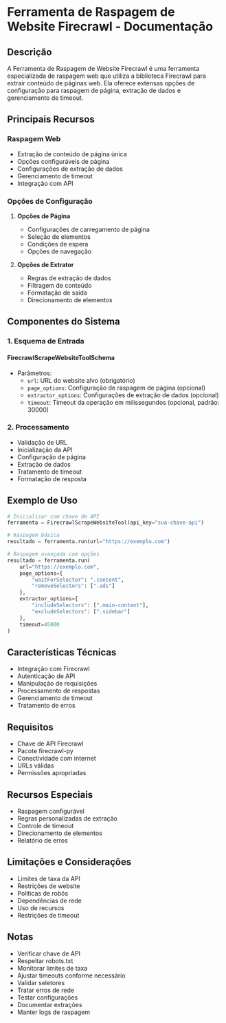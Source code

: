 # Ferramenta de Raspagem de Website Firecrawl - Documentação

## Descrição
A Ferramenta de Raspagem de Website Firecrawl é uma ferramenta especializada de raspagem web que utiliza a biblioteca Firecrawl para extrair conteúdo de páginas web. Ela oferece extensas opções de configuração para raspagem de página, extração de dados e gerenciamento de timeout.

## Principais Recursos

### Raspagem Web
- Extração de conteúdo de página única
- Opções configuráveis de página
- Configurações de extração de dados
- Gerenciamento de timeout
- Integração com API

### Opções de Configuração
1. **Opções de Página**
   - Configurações de carregamento de página
   - Seleção de elementos
   - Condições de espera
   - Opções de navegação

2. **Opções de Extrator**
   - Regras de extração de dados
   - Filtragem de conteúdo
   - Formatação de saída
   - Direcionamento de elementos

## Componentes do Sistema

### 1. Esquema de Entrada

#### FirecrawlScrapeWebsiteToolSchema
- Parâmetros:
  - `url`: URL do website alvo (obrigatório)
  - `page_options`: Configuração de raspagem de página (opcional)
  - `extractor_options`: Configurações de extração de dados (opcional)
  - `timeout`: Timeout da operação em milissegundos (opcional, padrão: 30000)

### 2. Processamento
- Validação de URL
- Inicialização da API
- Configuração de página
- Extração de dados
- Tratamento de timeout
- Formatação de resposta

## Exemplo de Uso

```python
# Inicializar com chave de API
ferramenta = FirecrawlScrapeWebsiteTool(api_key="sua-chave-api")

# Raspagem básica
resultado = ferramenta.run(url="https://exemplo.com")

# Raspagem avançada com opções
resultado = ferramenta.run(
    url="https://exemplo.com",
    page_options={
        "waitForSelector": ".content",
        "removeSelectors": [".ads"]
    },
    extractor_options={
        "includeSelectors": [".main-content"],
        "excludeSelectors": [".sidebar"]
    },
    timeout=45000
)
```

## Características Técnicas
- Integração com Firecrawl
- Autenticação de API
- Manipulação de requisições
- Processamento de respostas
- Gerenciamento de timeout
- Tratamento de erros

## Requisitos
- Chave de API Firecrawl
- Pacote firecrawl-py
- Conectividade com internet
- URLs válidas
- Permissões apropriadas

## Recursos Especiais
- Raspagem configurável
- Regras personalizadas de extração
- Controle de timeout
- Direcionamento de elementos
- Relatório de erros

## Limitações e Considerações
- Limites de taxa da API
- Restrições de website
- Políticas de robôs
- Dependências de rede
- Uso de recursos
- Restrições de timeout

## Notas
- Verificar chave de API
- Respeitar robots.txt
- Monitorar limites de taxa
- Ajustar timeouts conforme necessário
- Validar seletores
- Tratar erros de rede
- Testar configurações
- Documentar extrações
- Manter logs de raspagem
